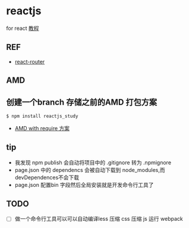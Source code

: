 # reactjs
for react [教程](https://advence-liz.github.io/reactjs/out/index.html)
## REF
- [react-router](https://reacttraining.com/react-router/web/example/basic)
## AMD
创建一个branch 存储之前的AMD 打包方案
-
```bash
$ npm install reactjs_study
```

- [AMD with require 方案](https://github.com/advence-liz/reactjs/tree/AMD%26require)

## tip
- 我发现 npm publish 会自动将项目中的 .gitignore 转为 .npmignore
- page.json 中的 dependencs 会被自动下载到 node_modules,而 devDependences不会下载
- page.json 配置bin 字段然后全局安装就是开发命令行工具了


## TODO
-[ ] 做一个命令行工具可以可以自动编译less 压缩 css 压缩 js 运行 webpack 


